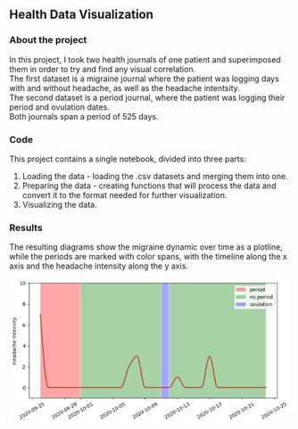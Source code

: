## Health Data Visualization

### About the project
In this project, I took two health journals of one patient and superimposed them in order to try and find any visual correlation. \
The first dataset is a migraine journal where the patient was logging days with and without headache, as well as the headache intentsity. \
The second dataset is a period journal, where the patient was logging their period and ovulation dates. \
Both journals span a period of 525 days.

### Code
This project contains a single notebook, divided into three parts:
1. Loading the data - loading the .csv datasets and merging them into one.
2. Preparing the data - creating functions that will process the data and convert it to the format needed for further visualization.
3. Visualizing the data.

### Results
The resulting diagrams show the migraine dynamic over time as a plotline, while the periods are marked with color spans, with the timeline along the x axis and the headache intensity along the y axis.

![Sample diagram](diagram_example.png)
